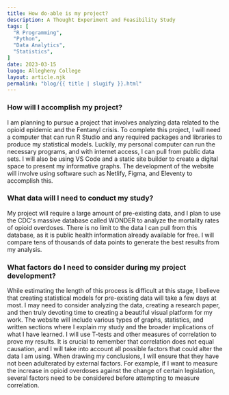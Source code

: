 ```yaml
---
title: How do-able is my project?
description: A Thought Experiment and Feasibility Study
tags: [
  "R Programming",
  "Python",
  "Data Analytics",
  "Statistics",
]
date: 2023-03-15
luogo: Allegheny College
layout: article.njk
permalink: "blog/{{ title | slugify }}.html"
---
```

### How will I accomplish my project?

I am planning to pursue a project that involves analyzing data related to the opioid epidemic and the Fentanyl crisis. To complete this project, I will need a computer that can run R Studio and any required packages and libraries to produce my statistical models. Luckily, my personal computer can run the necessary programs, and with internet access, I can pull from public data sets. I will also be using VS Code and a static site builder to create a digital space to present my informative graphs. The development of the website will involve using software such as Netlify, Figma, and Eleventy to accomplish this.

### What data will I need to conduct my study?

My project will require a large amount of pre-existing data, and I plan to use the CDC's massive database called WONDER to analyze the mortality rates of opioid overdoses. There is no limit to the data I can pull from this database, as it is public health information already available for free. I will compare tens of thousands of data points to generate the best results from my analysis.

### What factors do I need to consider during my project development?

While estimating the length of this process is difficult at this stage, I believe that creating statistical models for pre-existing data will take a few days at most. I may need to consider analyzing the data, creating a research paper, and then truly devoting time to creating a beautiful visual platform for my work. The website will include various types of graphs, statistics, and written sections where I explain my study and the broader implications of what I have learned. I will use T-tests and other measures of correlation to prove my results. It is crucial to remember that correlation does not equal causation, and I will take into account all possible factors that could alter the data I am using. When drawing my conclusions, I will ensure that they have not been adulterated by external factors. For example, if I want to measure the increase in opioid overdoses against the change of certain legislation, several factors need to be considered before attempting to measure correlation.